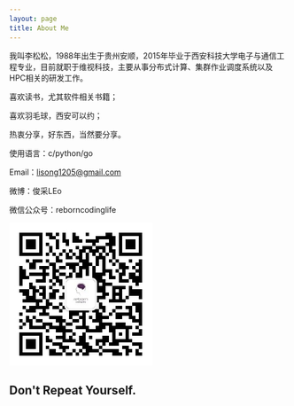 ```yaml
---
layout: page
title: About Me
---
```


我叫李松松，1988年出生于贵州安顺，2015年毕业于西安科技大学电子与通信工程专业，目前就职于维视科技，主要从事分布式计算、集群作业调度系统以及HPC相关的研发工作。

喜欢读书，尤其软件相关书籍；

喜欢羽毛球，西安可以约；

热衷分享，好东西，当然要分享。

使用语言：c/python/go

Email：lisong1205@gmail.com

微博：俊采LEo

微信公众号：reborncodinglife

![](/images/wechat.jpg)

## Don't Repeat Yourself.
